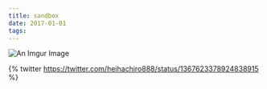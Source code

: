 ```yaml
---
title: sandbox
date: 2017-01-01
tags:
---
```


![An Imgur Image](https://i.imgur.com/ucHPX7L.gif "An Imgur Image")

{% twitter https://twitter.com/heihachiro888/status/1367623378924838915 %}
